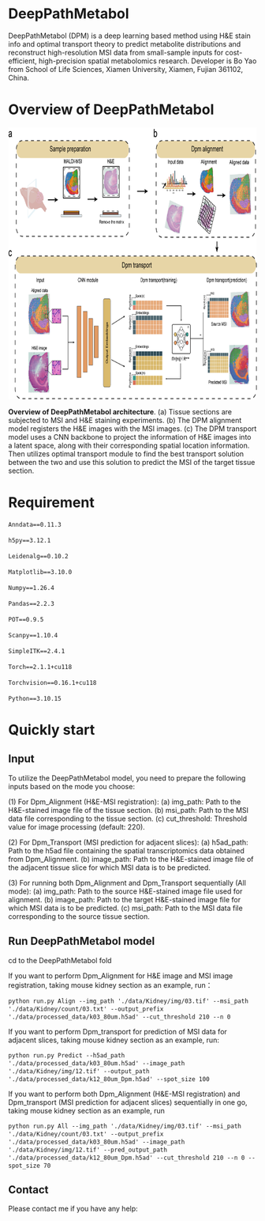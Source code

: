 # DeepPathMetabol
DeepPathMetabol (DPM) is a deep learning based method using H&E stain info and optimal transport theory to predict metabolite distributions and reconstruct high-resolution MSI data from small-sample inputs for cost-efficient, high-precision spatial metabolomics research.
Developer is Bo Yao from School of Life Sciences, Xiamen University, Xiamen, Fujian 361102, China.

# Overview of DeepPathMetabol

<div align=center>
<img src="https://github.com/Simon-BoY/DeepPathMetabol/blob/master/img/DPM.png" width="800" height="550" /><br/>
</div>

__Overview of DeepPathMetabol architecture__. (a) Tissue sections are subjected to MSI and H&E staining experiments. (b) The DPM alignment model registers the H&E images with the MSI images. (c) The DPM transport model uses a CNN backbone to project the information of H&E images into a latent space, along with their corresponding spatial location information. Then utilizes optimal transport module to find the best transport solution between the two and use this solution to predict the MSI of the target tissue section.

# Requirement

    Anndata==0.11.3
        
    h5py==3.12.1
    
    Leidenalg==0.10.2
    
    Matplotlib==3.10.0
    
    Numpy==1.26.4
    
    Pandas==2.2.3
    
    POT==0.9.5
    
    Scanpy==1.10.4
    
    SimpleITK==2.4.1
    
    Torch==2.1.1+cu118
    
    Torchvision==0.16.1+cu118
    
    Python==3.10.15    

# Quickly start

## Input
To utilize the DeepPathMetabol model, you need to prepare the following inputs based on the mode you choose:

(1) For Dpm_Alignment (H&E-MSI registration): (a) img_path: Path to the H&E-stained image file of the tissue section. (b) msi_path: Path to the MSI data file corresponding to the tissue section. (c) cut_threshold: Threshold value for image processing (default: 220).

(2) For Dpm_Transport (MSI prediction for adjacent slices): (a) h5ad_path: Path to the h5ad file containing the spatial transcriptomics data obtained from Dpm_Alignment. (b) image_path: Path to the H&E-stained image file of the adjacent tissue slice for which MSI data is to be predicted.

(3) For running both Dpm_Alignment and Dpm_Transport sequentially (All mode): (a) img_path: Path to the source H&E-stained image file used for alignment. (b) image_path: Path to the target H&E-stained image file for which MSI data is to be predicted. (c) msi_path: Path to the MSI data file corresponding to the source tissue section.

## Run DeepPathMetabol model
cd to the DeepPathMetabol fold

If you want to perform Dpm_Alignment for H&E image and MSI image registration, taking mouse kidney section as an example, run：

    python run.py Align --img_path './data/Kidney/img/03.tif' --msi_path './data/Kidney/count/03.txt' --output_prefix './data/processed_data/k03_80um.h5ad' --cut_threshold 210 --n 0
  
If you want to perform Dpm_transport for prediction of MSI data for adjacent slices, taking mouse kidney section as an example, run:

    python run.py Predict --h5ad_path './data/processed_data/k03_80um.h5ad' --image_path './data/Kidney/img/12.tif' --output_path './data/processed_data/k12_80um_Dpm.h5ad' --spot_size 100
  
If you want to perform both Dpm_Alignment (H&E-MSI registration) and Dpm_transport (MSI prediction for adjacent slices) sequentially in one go, taking mouse kidney section as an example, run

    python run.py All --img_path './data/Kidney/img/03.tif' --msi_path './data/Kidney/count/03.txt' --output_prefix './data/processed_data/k03_80um.h5ad' --image_path './data/Kidney/img/12.tif' --pred_output_path './data/processed_data/k12_80um_Dpm.h5ad' --cut_threshold 210 --n 0 --spot_size 70

## Contact
Please contact me if you have any help: 
